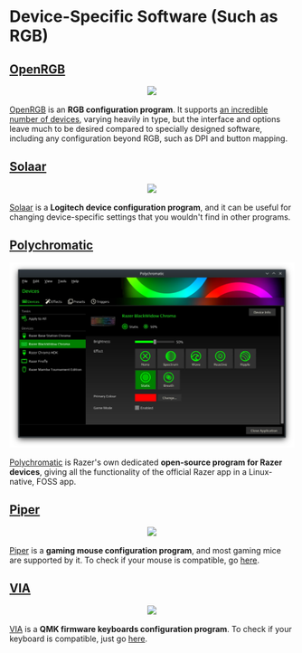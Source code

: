 # Device-Specific Software (Such as RGB)

## [OpenRGB](https://openrgb.org)

<p align="center">
   <img src="https://uploads.golmedia.net/uploads/articles/article_media/6277205051595434787gol1.png" width="600">
</p>

[OpenRGB](https://openrgb.org) is an **RGB configuration program**. It supports [an incredible number of devices](https://openrgb.org/devices.html), varying heavily in type, but the interface and options leave much to be desired compared to specially designed software, including any configuration beyond RGB, such as DPI and button mapping.

## [Solaar](https://pwr-solaar.github.io/Solaar)

<p align="center">
   <img src="https://pwr-solaar.github.io/Solaar/screenshots/Solaar-main-window-mouse.png" width="600">
</p>

[Solaar](https://pwr-solaar.github.io/Solaar) is a **Logitech device configuration program**, and it can be useful for changing device-specific settings that you wouldn't find in other programs.

## [Polychromatic](https://polychromatic.app)

<p align="center">
   <img src="https://github.com/polychromatic/polychromatic/raw/master/.github/controller@2x.webp" width="600">
</p>

[Polychromatic](https://polychromatic.app) is Razer's own dedicated **open-source program for Razer devices**, giving all the functionality of the official Razer app in a Linux-native, FOSS app.

## [Piper](https://github.com/libratbag/piper)

<p align="center">
   <img src="https://github.com/libratbag/piper/raw/wiki/screenshots/piper-buttonpage.png" width="600">
</p>

[Piper](https://github.com/libratbag/piper) is a **gaming mouse configuration program**, and most gaming mice are supported by it. To check if your mouse is compatible, go [here](https://github.com/libratbag/libratbag/tree/master/data/devices).

## [VIA](https://www.caniusevia.com)

<p align="center">
   <img src="https://cdn.shopify.com/s/files/1/0059/0630/1017/t/5/assets/pf-ed1ba645--1627639225994.jpg?v=1627639246" width="600">
</p>

[VIA](https://www.caniusevia.com) is a **QMK firmware keyboards configuration program**. To check if your keyboard is compatible, just go [here](https://www.caniusevia.com/docs/supported_keyboards).
